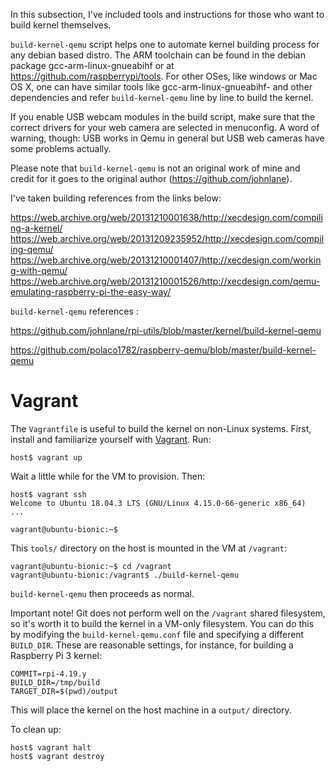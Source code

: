 In this subsection, I've included tools and instructions for those who want to build kernel themselves.

`build-kernel-qemu` script helps one to automate kernel building process for any debian based distro.
The ARM toolchain can be found in the debian package gcc-arm-linux-gnueabihf or at https://github.com/raspberrypi/tools. For other OSes, like windows or Mac OS X, one can have similar tools like gcc-arm-linux-gnueabihf- and other dependencies and refer `build-kernel-qemu` line by line to build the kernel.

If you enable USB webcam modules in the build script, make sure that the correct drivers for your web camera are selected in menuconfig. A word of warning, though: USB works in Qemu in general but USB web cameras have some problems actually.

Please note that `build-kernel-qemu` is not an original work of mine and credit for it goes to the original author (https://github.com/johnlane).

I've taken building references from the links below:

https://web.archive.org/web/20131210001638/http://xecdesign.com/compiling-a-kernel/
https://web.archive.org/web/20131209235952/http://xecdesign.com/compiling-qemu/
https://web.archive.org/web/20131210001407/http://xecdesign.com/working-with-qemu/
https://web.archive.org/web/20131210001526/http://xecdesign.com/qemu-emulating-raspberry-pi-the-easy-way/

`build-kernel-qemu` references :

https://github.com/johnlane/rpi-utils/blob/master/kernel/build-kernel-qemu

https://github.com/polaco1782/raspberry-qemu/blob/master/build-kernel-qemu

# Vagrant

The `Vagrantfile` is useful to build the kernel on non-Linux
systems. First, install and familiarize yourself with
[Vagrant](https://www.vagrantup.com/). Run:

    host$ vagrant up

Wait a little while for the VM to provision. Then:

    host$ vagrant ssh
    Welcome to Ubuntu 18.04.3 LTS (GNU/Linux 4.15.0-66-generic x86_64)
    ...

    vagrant@ubuntu-bionic:~$

This `tools/` directory on the host is mounted in the VM at
`/vagrant`:

    vagrant@ubuntu-bionic:~$ cd /vagrant
    vagrant@ubuntu-bionic:/vagrant$ ./build-kernel-qemu

`build-kernel-qemu` then proceeds as normal.

Important note! Git does not perform well on the `/vagrant` shared
filesystem, so it's worth it to build the kernel in a VM-only
filesystem. You can do this by modifying the `build-kernel-qemu.conf`
file and specifying a different `BUILD_DIR`. These are reasonable
settings, for instance, for building a Raspberry Pi 3 kernel:

    COMMIT=rpi-4.19.y
    BUILD_DIR=/tmp/build
    TARGET_DIR=$(pwd)/output

This will place the kernel on the host machine in a `output/`
directory.

To clean up:

    host$ vagrant halt
    host$ vagrant destroy
